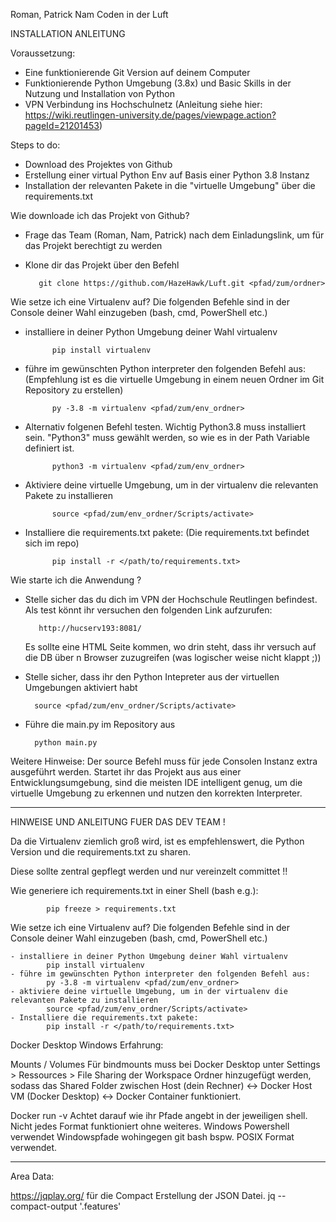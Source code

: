 Roman, Patrick Nam Coden in der Luft

INSTALLATION ANLEITUNG

Voraussetzung:
 - Eine funktionierende Git Version auf deinem Computer
 - Funktionierende Python Umgebung (3.8x) und Basic Skills in der Nutzung und Installation von Python
 - VPN Verbindung ins Hochschulnetz (Anleitung siehe hier: https://wiki.reutlingen-university.de/pages/viewpage.action?pageId=21201453)

Steps to do:
 - Download des Projektes von Github
 - Erstellung einer virtual Python Env auf Basis einer Python 3.8 Instanz
 - Installation der relevanten Pakete in die "virtuelle Umgebung" über die requirements.txt
 

 Wie downloade ich das Projekt von Github?
 
  - Frage das Team (Roman, Nam, Patrick) nach dem Einladungslink, um für das Projekt berechtigt zu werden
  - Klone dir das Projekt über den Befehl
  
           git clone https://github.com/HazeHawk/Luft.git <pfad/zum/ordner>
 
Wie setze ich eine Virtualenv auf?
Die folgenden Befehle sind in der Console deiner Wahl einzugeben (bash, cmd, PowerShell etc.)
- installiere in deiner Python Umgebung deiner Wahl virtualenv
    
            pip install virtualenv
            
- führe im gewünschten Python interpreter den folgenden Befehl aus:
(Empfehlung ist es die virtuelle Umgebung in einem neuen Ordner im Git Repository zu erstellen)
      
            py -3.8 -m virtualenv <pfad/zum/env_ordner>

- Alternativ folgenen Befehl testen. Wichtig Python3.8 muss installiert sein. "Python3" muss gewählt werden,
so wie es in der Path Variable definiert ist.
      
            python3 -m virtualenv <pfad/zum/env_ordner>

- Aktiviere deine virtuelle Umgebung, um in der virtualenv die relevanten Pakete zu installieren

            source <pfad/zum/env_ordner/Scripts/activate>
- Installiere die requirements.txt pakete:
(Die requirements.txt befindet sich im repo)
      
            pip install -r </path/to/requirements.txt>

Wie starte ich die Anwendung ?
 - Stelle sicher das du dich im VPN der Hochschule Reutlingen befindest. Als test könnt ihr versuchen den folgenden Link aufzurufen:
 
          http://hucserv193:8081/
   Es sollte eine HTML Seite kommen, wo drin steht, dass ihr versuch auf die DB über n Browser zuzugreifen (was logischer weise nicht klappt ;))
 - Stelle sicher, dass ihr den Python Intepreter aus der virtuellen Umgebungen aktiviert habt
 
         source <pfad/zum/env_ordner/Scripts/activate>
 - Führe die main.py im Repository aus
 
         python main.py


Weitere Hinweise:
Der source Befehl muss für jede Consolen Instanz extra ausgeführt werden. 
Startet ihr das Projekt aus aus einer Entwicklungsumgebung, sind die meisten IDE intelligent genug, um die virtuelle Umgebung zu erkennen und 
nutzen den korrekten Interpreter.



---------------------------------------------------------------------------------------



HINWEISE UND ANLEITUNG FUER DAS DEV TEAM !

Da die Virtualenv ziemlich groß wird, ist es empfehlenswert, die Python Version und die
requirements.txt zu sharen.

Diese sollte zentral gepflegt werden und nur vereinzelt committet !!

Wie generiere ich requirements.txt in einer Shell (bash e.g.):

            pip freeze > requirements.txt

Wie setze ich eine Virtualenv auf?
Die folgenden Befehle sind in der Console deiner Wahl einzugeben (bash, cmd, PowerShell etc.)

    - installiere in deiner Python Umgebung deiner Wahl virtualenv
            pip install virtualenv
    - führe im gewünschten Python interpreter den folgenden Befehl aus:
            py -3.8 -m virtualenv <pfad/zum/env_ordner>
    - aktiviere deine virtuelle Umgebung, um in der virtualenv die relevanten Pakete zu installieren
            source <pfad/zum/env_ordner/Scripts/activate>
    - Installiere die requirements.txt pakete:
            pip install -r </path/to/requirements.txt>


Docker Desktop Windows Erfahrung:

Mounts / Volumes
    Für bindmounts muss bei Docker Desktop unter Settings > Ressources > File Sharing der Workspace Ordner hinzugefügt werden, sodass das Shared Folder zwischen Host (dein Rechner) <-> Docker Host VM (Docker Desktop) <-> Docker Container funktioniert.


Docker run -v
    Achtet darauf wie ihr Pfade angebt in der jeweiligen shell. Nicht jedes Format funktioniert ohne weiteres.
    Windows Powershell verwendet Windowspfade wohingegen git bash bspw. POSIX Format verwendet.





------

Area Data:

https://jqplay.org/ für die Compact Erstellung der JSON Datei. jq --compact-output '.features'
